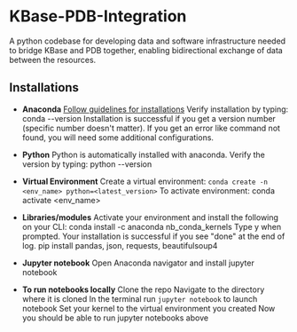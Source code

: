 # KBase-PDB-Integration

A python codebase for developing data and software infrastructure needed to bridge KBase and PDB together, enabling bidirectional exchange of data between the resources.

## Installations

- **Anaconda**
[Follow guidelines for installations](https://www.anaconda.com/products/individual)
Verify installation by typing: conda --version
Installation is successful if you get a version number (specific number doesn't matter). If you get an error like command not found, you will need some additional configurations.

- **Python**
Python is automatically installed with anaconda.
Verify the version by typing: python --version

- **Virtual Environment**
Create a virtual environment: `conda create -n <env_name> python=<latest_version>`
To activate environment: conda activate <env_name>

- **Libraries/modules**
Activate your environment and install the following on your CLI: conda install -c anaconda nb_conda_kernels
Type y when prompted.
Your installation is successful if you see "done" at the end of log.
pip install pandas, json, requests, beautifulsoup4

- **Jupyter notebook**
Open Anaconda navigator and install jupyter notebook

- **To run notebooks locally**
Clone the repo
Navigate to the directory where it is cloned
In the terminal run `jupyter notebook` to launch notebook
Set your kernel to the virtual environment you created 
Now you should be able to run jupyter notebooks above
